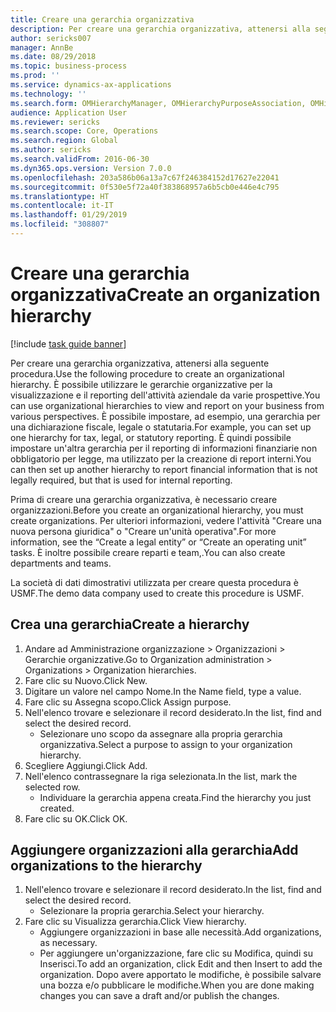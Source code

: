 ```yaml
---
title: Creare una gerarchia organizzativa
description: Per creare una gerarchia organizzativa, attenersi alla seguente procedura.
author: sericks007
manager: AnnBe
ms.date: 08/29/2018
ms.topic: business-process
ms.prod: ''
ms.service: dynamics-ax-applications
ms.technology: ''
ms.search.form: OMHierarchyManager, OMHierarchyPurposeAssociation, OMHierarchySelection, HierarchyDesigner
audience: Application User
ms.reviewer: sericks
ms.search.scope: Core, Operations
ms.search.region: Global
ms.author: sericks
ms.search.validFrom: 2016-06-30
ms.dyn365.ops.version: Version 7.0.0
ms.openlocfilehash: 203a586b06a13a7c67f246384152d17627e22041
ms.sourcegitcommit: 0f530e5f72a40f383868957a6b5cb0e446e4c795
ms.translationtype: HT
ms.contentlocale: it-IT
ms.lasthandoff: 01/29/2019
ms.locfileid: "308807"
---
```

# <a name="create-an-organization-hierarchy"></a><span data-ttu-id="82ac9-103">Creare una gerarchia organizzativa</span><span class="sxs-lookup"><span data-stu-id="82ac9-103">Create an organization hierarchy</span></span>

[!include [task guide banner](../../includes/task-guide-banner.md)]

<span data-ttu-id="82ac9-104">Per creare una gerarchia organizzativa, attenersi alla seguente procedura.</span><span class="sxs-lookup"><span data-stu-id="82ac9-104">Use the following procedure to create an organizational hierarchy.</span></span> <span data-ttu-id="82ac9-105">È possibile utilizzare le gerarchie organizzative per la visualizzazione e il reporting dell'attività aziendale da varie prospettive.</span><span class="sxs-lookup"><span data-stu-id="82ac9-105">You can use organizational hierarchies to view and report on your business from various perspectives.</span></span> <span data-ttu-id="82ac9-106">È possibile impostare, ad esempio, una gerarchia per una dichiarazione fiscale, legale o statutaria.</span><span class="sxs-lookup"><span data-stu-id="82ac9-106">For example, you can set up one hierarchy for tax, legal, or statutory reporting.</span></span> <span data-ttu-id="82ac9-107">È quindi possibile impostare un'altra gerarchia per il reporting di informazioni finanziarie non obbligatorio per legge, ma utilizzato per la creazione di report interni.</span><span class="sxs-lookup"><span data-stu-id="82ac9-107">You can then set up another hierarchy to report financial information that is not legally required, but that is used for internal reporting.</span></span> 



<span data-ttu-id="82ac9-108">Prima di creare una gerarchia organizzativa, è necessario creare organizzazioni.</span><span class="sxs-lookup"><span data-stu-id="82ac9-108">Before you create an organizational hierarchy, you must create organizations.</span></span> <span data-ttu-id="82ac9-109">Per ulteriori informazioni, vedere l'attività "Creare una nuova persona giuridica" o "Creare un'unità operativa".</span><span class="sxs-lookup"><span data-stu-id="82ac9-109">For more information, see the “Create a legal entity” or “Create an operating unit” tasks.</span></span> <span data-ttu-id="82ac9-110">È inoltre possibile creare reparti e team,.</span><span class="sxs-lookup"><span data-stu-id="82ac9-110">You can also create departments and teams.</span></span> 



<span data-ttu-id="82ac9-111">La società di dati dimostrativi utilizzata per creare questa procedura è USMF.</span><span class="sxs-lookup"><span data-stu-id="82ac9-111">The demo data company used to create this procedure is USMF.</span></span>


## <a name="create-a-hierarchy"></a><span data-ttu-id="82ac9-112">Crea una gerarchia</span><span class="sxs-lookup"><span data-stu-id="82ac9-112">Create a hierarchy</span></span>
1. <span data-ttu-id="82ac9-113">Andare ad Amministrazione organizzazione > Organizzazioni > Gerarchie organizzative.</span><span class="sxs-lookup"><span data-stu-id="82ac9-113">Go to Organization administration > Organizations > Organization hierarchies.</span></span>
2. <span data-ttu-id="82ac9-114">Fare clic su Nuovo.</span><span class="sxs-lookup"><span data-stu-id="82ac9-114">Click New.</span></span>
3. <span data-ttu-id="82ac9-115">Digitare un valore nel campo Nome.</span><span class="sxs-lookup"><span data-stu-id="82ac9-115">In the Name field, type a value.</span></span>
4. <span data-ttu-id="82ac9-116">Fare clic su Assegna scopo.</span><span class="sxs-lookup"><span data-stu-id="82ac9-116">Click Assign purpose.</span></span>
5. <span data-ttu-id="82ac9-117">Nell'elenco trovare e selezionare il record desiderato.</span><span class="sxs-lookup"><span data-stu-id="82ac9-117">In the list, find and select the desired record.</span></span>
    * <span data-ttu-id="82ac9-118">Selezionare uno scopo da assegnare alla propria gerarchia organizzativa.</span><span class="sxs-lookup"><span data-stu-id="82ac9-118">Select a purpose to assign to your organization hierarchy.</span></span>  
6. <span data-ttu-id="82ac9-119">Scegliere Aggiungi.</span><span class="sxs-lookup"><span data-stu-id="82ac9-119">Click Add.</span></span>
7. <span data-ttu-id="82ac9-120">Nell'elenco contrassegnare la riga selezionata.</span><span class="sxs-lookup"><span data-stu-id="82ac9-120">In the list, mark the selected row.</span></span>
    * <span data-ttu-id="82ac9-121">Individuare la gerarchia appena creata.</span><span class="sxs-lookup"><span data-stu-id="82ac9-121">Find the hierarchy you just created.</span></span>  
8. <span data-ttu-id="82ac9-122">Fare clic su OK.</span><span class="sxs-lookup"><span data-stu-id="82ac9-122">Click OK.</span></span>

## <a name="add-organizations-to-the-hierarchy"></a><span data-ttu-id="82ac9-123">Aggiungere organizzazioni alla gerarchia</span><span class="sxs-lookup"><span data-stu-id="82ac9-123">Add organizations to the hierarchy</span></span>
1. <span data-ttu-id="82ac9-124">Nell'elenco trovare e selezionare il record desiderato.</span><span class="sxs-lookup"><span data-stu-id="82ac9-124">In the list, find and select the desired record.</span></span>
    * <span data-ttu-id="82ac9-125">Selezionare la propria gerarchia.</span><span class="sxs-lookup"><span data-stu-id="82ac9-125">Select your hierarchy.</span></span>  
2. <span data-ttu-id="82ac9-126">Fare clic su Visualizza gerarchia.</span><span class="sxs-lookup"><span data-stu-id="82ac9-126">Click View hierarchy.</span></span>
    * <span data-ttu-id="82ac9-127">Aggiungere organizzazioni in base alle necessità.</span><span class="sxs-lookup"><span data-stu-id="82ac9-127">Add organizations, as necessary.</span></span>  
    * <span data-ttu-id="82ac9-128">Per aggiungere un'organizzazione, fare clic su Modifica, quindi su Inserisci.</span><span class="sxs-lookup"><span data-stu-id="82ac9-128">To add an organization, click Edit and then Insert to add the organization.</span></span>     <span data-ttu-id="82ac9-129">Dopo avere apportato le modifiche, è possibile salvare una bozza e/o pubblicare le modifiche.</span><span class="sxs-lookup"><span data-stu-id="82ac9-129">When you are done making changes you can save a draft and/or publish the changes.</span></span>  

